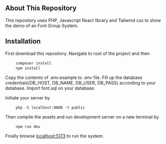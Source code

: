## About This Repository

This repository uses PHP, Javascript React library and Tailwind css to show the demo of an Font Group System.


## Installation

First download this repository. Navigate to root of the project and then

<pre>
    <code>composer install</code>
    <code>npm install</code>
</pre>

Copy the contents of .env.example to .env file. Fill up the database credentials(DB_HOST, DB_NAME, DB_USER, DB_PASS) according to your database. Import font.sql on your database.

Initiate your server by

<pre>
    <code>php -S localhost:8000 -t public</code>
</pre>

Then compile the assets and run development server on a new terminal by

<pre>
    <code>npm run dev</code>
</pre>

Finally browse [localhost:5173](http://localhost:5173) to run the system.